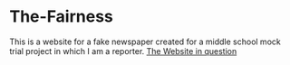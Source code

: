 # The-Fairness
This is a website for a fake newspaper created for a middle school mock trial project in which I am a reporter.
[The Website in question](https://the-fairness-of-matlandus.github.io/The-Fairness/)
